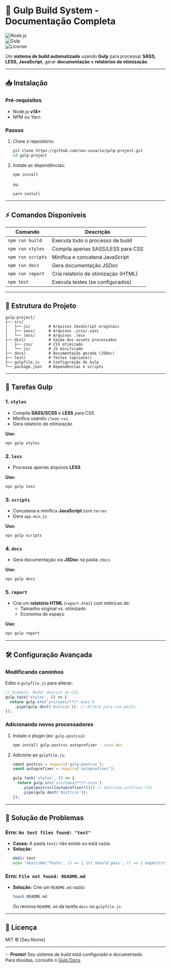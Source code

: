 # **🚀 Gulp Build System - Documentação Completa**  

![Node.js](https://img.shields.io/badge/node-%3E%3D14.0.0-brightgreen)  
![Gulp](https://img.shields.io/badge/gulp-4.0.2-blue)  
![License](https://img.shields.io/badge/license-MIT-green)  

Um **sistema de build automatizado** usando **Gulp** para processar **SASS, LESS, JavaScript**, gerar **documentação** e **relatórios de otimização**.  

---

## **📥 Instalação**  

### **Pré-requisitos**  
- Node.js **v14+**  
- NPM ou Yarn  

### **Passos**  
1. Clone o repositório:  
   ```bash
   git clone https://github.com/seu-usuario/gulp-project.git
   cd gulp-project
   ```
2. Instale as dependências:  
   ```bash
   npm install
   ```
   ou  
   ```bash
   yarn install
   ```

---

## **⚡ Comandos Disponíveis**  

| Comando           | Descrição                                  |
|-------------------|-------------------------------------------|
| `npm run build`   | Executa todo o processo de build          |
| `npm run styles`  | Compila apenas SASS/LESS para CSS         |
| `npm run scripts` | Minifica e concatena JavaScript           |
| `npm run docs`    | Gera documentação JSDoc                   |
| `npm run report`  | Cria relatório de otimização (HTML)       |
| `npm test`        | Executa testes (se configurados)          |

---

## **📂 Estrutura do Projeto**  

```
gulp-project/
├── src/
│   ├── js/        # Arquivos JavaScript originais
│   ├── sass/      # Arquivos .scss/.sass
│   └── less/      # Arquivos .less
├── dist/          # Saída dos assets processados
│   ├── css/       # CSS otimizado
│   └── js/        # JS minificado
├── docs/          # Documentação gerada (JSDoc)
├── test/          # Testes (opcional)
├── gulpfile.js    # Configuração do Gulp
└── package.json   # Dependências e scripts
```

---

## **🔧 Tarefas Gulp**  

### **1. `styles`**  
- Compila **SASS/SCSS** e **LESS** para CSS  
- Minifica usando `clean-css`  
- Gera relatório de otimização  

**Uso:**  
```bash
npx gulp styles
```

### **2. `less`**  
- Processa apenas arquivos **LESS**  

**Uso:**  
```bash
npx gulp less
```

### **3. `scripts`**  
- Concatena e minifica **JavaScript** com `terser`  
- Gera `app.min.js`  

**Uso:**  
```bash
npx gulp scripts
```

### **4. `docs`**  
- Gera documentação via **JSDoc** na pasta `/docs`  

**Uso:**  
```bash
npx gulp docs
```

### **5. `report`**  
- Cria um **relatório HTML** (`report.html`) com métricas de:  
  - Tamanho original vs. otimizado  
  - Economia de espaço  

**Uso:**  
```bash
npx gulp report
```

---

## **🛠 Configuração Avançada**  

### **Modificando caminhos**  
Edite o `gulpfile.js` para alterar:  
```javascript
// Exemplo: Mudar destino do CSS
gulp.task('styles', () => {
  return gulp.src('src/sass/**/*.scss')
    .pipe(gulp.dest('out/css')); // Altere para sua pasta
});
```

### **Adicionando novos processadores**  
1. Instale o plugin (ex: `gulp-postcss`):  
   ```bash
   npm install gulp-postcss autoprefixer --save-dev
   ```
2. Adicione ao `gulpfile.js`:  
   ```javascript
   const postcss = require('gulp-postcss');
   const autoprefixer = require('autoprefixer');

   gulp.task('styles', () => {
     return gulp.src('src/sass/**/*.scss')
       .pipe(postcss([autoprefixer()])) // Adiciona prefixos CSS
       .pipe(gulp.dest('dist/css'));
   });
   ```

---

## **🚨 Solução de Problemas**  

### **Erro: `No test files found: "test"`**  
- **Causa:** A pasta `test/` não existe ou está vazia.  
- **Solução:**  
  ```bash
  mkdir test
  echo "describe('Teste', () => { it('should pass', () => { expect(true).toBe(true); }); });" > test/example.test.js
  ```

### **Erro: `File not found: README.md`**  
- **Solução:** Crie um `README.md` vazio:  
  ```bash
  touch README.md
  ```
  Ou remova `README.md` da tarefa `docs` no `gulpfile.js`.

---

## **📜 Licença**  
MIT © [Seu Nome]  

--- 

✨ **Pronto!** Seu sistema de build está configurado e documentado.  
Para dúvidas, consulte o [Gulp Docs](https://gulpjs.com/docs/en/getting-started/quick-start).